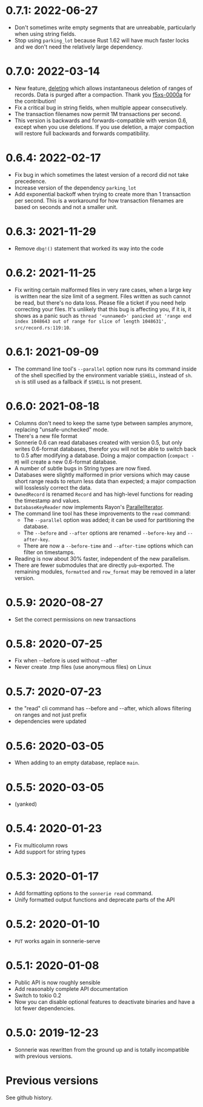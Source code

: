 # 0.7.1: 2022-06-27
* Don't sometimes write empty segments that are unreabable, particularly when using
string fields.
* Stop using `parking_lot` because Rust 1.62 will have much faster locks and
we don't need the relatively large dependency.

# 0.7.0: 2022-03-14
* New feature, [deleting](https://github.com/njaard/sonnerie/issues/12) which
allows instantaneous deletion of ranges of records. Data is purged after a compaction.
Thank you [f5xs-0000a](https://github.com/f5xs-0000a) for the contribution!
* Fix a critical bug in string fields, when multiple appear consecutively.
* The transaction filenames now permit 1M transactions per second.
* This version is backwards and forwards-compatible with version 0.6, except
when you use deletions. If you use deletion, a major compaction will
restore full backwards and forwards compatibility.

# 0.6.4: 2022-02-17
* Fix bug in which sometimes the latest version of a record did not take
precedence.
* Increase version of the dependency `parking_lot`
* Add exponential backoff when trying to create more than 1 transaction
per second. This is a workaround for how transaction filenames are based on
seconds and not a smaller unit.

# 0.6.3: 2021-11-29
* Remove `dbg!()` statement that worked its way into the code

# 0.6.2: 2021-11-25
* Fix writing certain malformed files in very rare cases, when a large
key is written near the size limit of a segment. Files written as such
cannot be read, but there's no data loss. Please file a ticket if you
need help correcting your files. It's unlikely that this bug is affecting
you, if it is, it shows as a panic such as `thread '<unnamed>' panicked at 'range
end index 1048643 out of range for slice of length 1048631', src/record.rs:119:10`.

# 0.6.1: 2021-09-09
* The command line tool's `--parallel` option now runs its command
inside of the shell specified by the environment variable `$SHELL`, instead of `sh`.
`sh` is still used as a fallback if `$SHELL` is not present.

# 0.6.0: 2021-08-18
* Columns don't need to keep the same type between samples anymore,
replacing "unsafe-unchecked" mode.
* There's a new file format
* Sonnerie 0.6 can read databases created with version 0.5, but only writes
0.6-format databases, therefor you will not be able to switch back to 0.5
after modifying a database. Doing a major compaction (`compact -M`) will
create a new 0.6-format database.
* A number of subtle bugs in String types are now fixed.
* Databases were slightly malformed in prior versions which may cause short
range reads to return less data than expected; a major compaction will losslessly
correct the data.
* `OwnedRecord` is renamed `Record` and has high-level functions for reading
the timestamp and values.
* `DatabaseKeyReader` now implements Rayon's [ParallelIterator](https://docs.rs/rayon/latest/rayon/iter/trait.ParallelIterator.html).
* The command line tool has these improvements to the `read` command:
	* The `--parallel` option was added; it can be used for partitioning the database.
	* The `--before` and `--after` options are renamed `--before-key` and
	`--after-key`.
	* There are now a `--before-time` and `--after-time` options
	which can filter on timestamps.
* Reading is now about 30% faster, independent of the new parallelism.
* There are fewer submodules that are directly `pub`-exported. The remaining
modules, `formatted` and `row_format` may be removed in a later version.

# 0.5.9: 2020-08-27
* Set the correct permissions on new transactions

# 0.5.8: 2020-07-25
* Fix when --before is used without --after
* Never create .tmp files (use anonymous files) on Linux

# 0.5.7: 2020-07-23
* the "read" cli command has --before and --after, which allows
filtering on ranges and not just prefix
* dependencies were updated

# 0.5.6: 2020-03-05
* When adding to an empty database, replace `main`.

# 0.5.5: 2020-03-05
* (yanked)

# 0.5.4: 2020-01-23
* Fix multicolumn rows
* Add support for string types

# 0.5.3: 2020-01-17
* Add formatting options to the `sonnerie read` command.
* Unify formatted output functions and deprecate parts of the API

# 0.5.2: 2020-01-10
* `PUT` works again in sonnerie-serve

# 0.5.1: 2020-01-08
* Public API is now roughly sensible
* Add reasonably complete API documentation
* Switch to tokio 0.2
* Now you can disable optional features to deactivate binaries and have a lot fewer dependencies.

# 0.5.0: 2019-12-23
* Sonnerie was rewritten from the ground up and is totally incompatible with previous versions.

# Previous versions
See github history.
